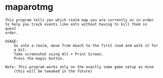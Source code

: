 # maparotmg


	This program tells you which realm map you are currently on in order
	to help you track events like ents without having to kill them in quest
	order.

	USAGE:
		Go into a realm, move from beach to the first road and walk it for
		a bit.
		Take screenshot using Alt + Print Screen.
		Press the magic button.
	
	Note: This program works only on the exactly same game setup as mine
		(this will be tweaked in the future)
